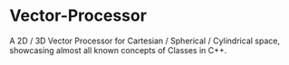 # Vector-Processor
A 2D / 3D Vector Processor for Cartesian / Spherical / Cylindrical space, showcasing almost all known concepts of Classes in C++.
